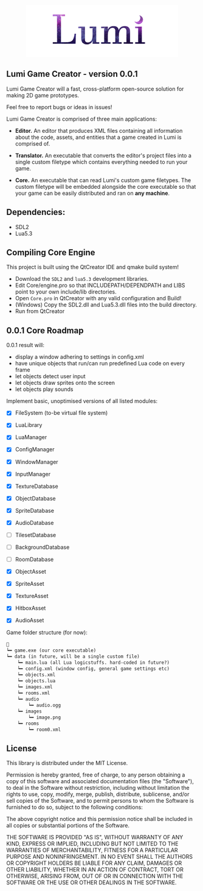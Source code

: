 <p align="center"><img src="https://github.com/tfcat/LumaGameCreator/blob/master/promotional/Lumi_textonly.png?raw=true"></p>

Lumi Game Creator - version 0.0.1
--------------------------------------------------------
Lumi Game Creator will a fast, cross-platform
open-source solution for making 2D game prototypes.

Feel free to report bugs or ideas in issues!

Lumi Game Creator is comprised of three main applications:
* **Editor.** An editor that produces XML files containing all information about 
  the code, assets, and entities that a game created in Lumi is comprised of.

* **Translator.** An executable that converts the editor's project files into a 
  single custom filetype which contains everything needed to run your game.

* **Core.** An executable that can read Lumi's custom game filetypes. The 
  custom filetype will be embedded alongside the core executable so that your game can
  be easily distributed and ran on **any machine**.

Dependencies:
--------------------------------------------------------
* SDL2
* Lua5.3

Compiling Core Engine
--------------------------------------------------------

This project is built using the QtCreator IDE and qmake build system!

* Download the `SDL2` and `lua5.3` development libraries.
* Edit Core/engine.pro so that INCLUDEPATH/DEPENDPATH and LIBS point to your own include/lib directories.
* Open `Core.pro` in QtCreator with any valid configuration and Build!
* (Windows) Copy the SDL2.dll and Lua5.3.dll files into the build directory.
* Run from QtCreator

0.0.1 Core Roadmap
--------------------------------------------------------
0.0.1 result will:
* display a window adhering to settings in config.xml
* have unique objects that run/can run predefined Lua code on every frame
* let objects detect user input
* let objects draw sprites onto the screen
* let objects play sounds

Implement basic, unoptimised versions of all listed modules:
- [x] FileSystem (to-be virtual file system)
- [x] LuaLibrary

- [x] LuaManager
- [x] ConfigManager
- [x] WindowManager
- [x] InputManager

- [x] TextureDatabase
- [x] ObjectDatabase
- [x] SpriteDatabase
- [x] AudioDatabase
- [ ] TilesetDatabase
- [ ] BackgroundDatabase
- [ ] RoomDatabase

- [x] ObjectAsset
- [x] SpriteAsset
- [x] TextureAsset
- [x] HitboxAsset
- [x] AudioAsset

Game folder structure (for now):
```
📁
┕━ game.exe (our core executable)
┕━ data (in future, will be a single custom file)
	┕━ main.lua (all Lua logicstuffs. hard-coded in future?)
	┕━ config.xml (window config, general game settings etc)
	┕━ objects.xml
	┕━ objects.lua
	┕━ images.xml
	┕━ rooms.xml
	┕━ audio
		┕━ audio.ogg
	┕━ images
		┕━ image.png
	┕━ rooms
		┕━ room0.xml
```

License
--------------------------------------------------------
This library is distributed under the MIT License.

Permission is hereby granted, free of charge, to any person
obtaining a copy of this software and associated documentation
files (the "Software"), to deal in the Software without
restriction, including without limitation the rights to use,
copy, modify, merge, publish, distribute, sublicense, and/or sell
copies of the Software, and to permit persons to whom the
Software is furnished to do so, subject to the following
conditions:

The above copyright notice and this permission notice shall be
included in all copies or substantial portions of the Software.

THE SOFTWARE IS PROVIDED "AS IS", WITHOUT WARRANTY OF ANY KIND,
EXPRESS OR IMPLIED, INCLUDING BUT NOT LIMITED TO THE WARRANTIES
OF MERCHANTABILITY, FITNESS FOR A PARTICULAR PURPOSE AND
NONINFRINGEMENT. IN NO EVENT SHALL THE AUTHORS OR COPYRIGHT
HOLDERS BE LIABLE FOR ANY CLAIM, DAMAGES OR OTHER LIABILITY,
WHETHER IN AN ACTION OF CONTRACT, TORT OR OTHERWISE, ARISING
FROM, OUT OF OR IN CONNECTION WITH THE SOFTWARE OR THE USE OR
OTHER DEALINGS IN THE SOFTWARE.
